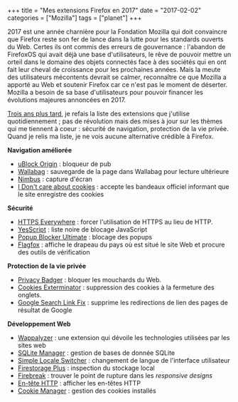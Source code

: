 +++
title = "Mes extensions Firefox en 2017"
date = "2017-02-02"
categories = ["Mozilla"]
tags = ["planet"]
+++

2017 est une année charnière pour la Fondation Mozilla qui doit convaincre que
Firefox reste son fer de lance dans la lutte pour les standards ouverts du Web.
Certes ils ont commis des erreurs de gouvernance : l'abandon de FirefoxOS qui
avait déjà une base d'utilisateurs, le rêve de pouvoir mettre un orteil dans le
domaine des objets connectés face à des sociétés qui en ont fait leur cheval de
croissance pour les prochaines années. Mais la meute des utilisateurs
mécontents devrait se calmer, reconnaître ce que Mozilla a apporté au Web et
soutenir Firefox car ce n'est pas le moment de déserter.  Mozilla a besoin de
sa base d'utilisateurs pour pouvoir financer les évolutions majeures annoncées
en 2017.

[Trois ans plus
tard](http://blogduyax.madyanne.fr/mes-extensions-firefox.html), je refais la
liste des extensions que j'utilise quotidiennement ; pas de révolution mais des
mises à jour sur les thèmes qui me tiennent à coeur : sécurité de navigation,
protection de la vie privée. Quand je relis ma liste, je ne vois aucune
alternative crédible à Firefox.

**Navigation améliorée**

- [uBlock Origin](https://addons.mozilla.org/fr/firefox/addon/ublock-origin/?src=ss) : bloqueur de pub
- [Wallabag](https://addons.mozilla.org/fr/firefox/addon/wallabag-v2/) : sauvegarde de la page dans Wallabag pour lecture ultérieure
- [Nimbus](https://addons.mozilla.org/fr/firefox/addon/nimbus-screenshot) : capture d'écran
- [I Don't care about cookies](https://addons.mozilla.org/fr/firefox/addon/i-dont-care-about-cookies/?src=api) : accepte les bandeaux officiel informant que le site enregistre des cookies

**Sécurité**

- [HTTPS Everywhere](https://www.eff.org/https-everywhere) : forcer l'utilisation de HTTPS au lieu de HTTP.
- [YesScript](https://addons.mozilla.org/fr/firefox/addon/yesscript/?src=api) : liste noire de blocage JavaScript
- [Popup Blocker Ultimate](https://addons.mozilla.org/fr/firefox/addon/popup-blocker-ultimate) : blocage des popups
- [Flagfox](https://addons.mozilla.org/fr/firefox/addon/flagfox/?src=search) : affiche le drapeau du pays où est situé le site Web et procure des outils de vérification

**Protection de la vie privée**

- [Privacy Badger](https://addons.mozilla.org/fr/firefox/addon/privacy-badger17/) : bloquer
  les mouchards du Web.
- [Cookies Exterminator](https://addons.mozilla.org/fr/firefox/addon/cookies-exterminator) : suppression des cookies à la fermeture des onglets.
- [Google Search Link Fix](https://addons.mozilla.org/fr/firefox/addon/google-search-link-fix) : supprime les redirections de lien des pages de résultat de Google

**Développement Web**

- [Wappalyzer](https://wappalyzer.com) : une extension qui dévoile les technologies utilisées par les sites web
- [SQLite Manager](https://addons.mozilla.org/fr/firefox/addon/sqlite-manager) : gestion de bases de donnée SQLite
- [Simple Locale Switcher](https://addons.mozilla.org/fr/firefox/addon/simple-locale-switcher) : changement de langue de l'interface utilisateur
- [Firestorage Plus](https://addons.mozilla.org/fr/firefox/addon/firestorage-plus/?src=search) : inspection du stockage local
- [Firebreak](https://addons.mozilla.org/fr/firefox/addon/firebreak/?src=search) : trouver le point de rupture dans les *responsive designs*
- [En-tête HTTP](http://livehttpheaders.mozdev.org) : afficher les en-têtes HTTP
- [Cookie Manager](https://addons.mozilla.org/en-US/firefox/addon/cookies-manager-plus) : gestion des cookies installés
